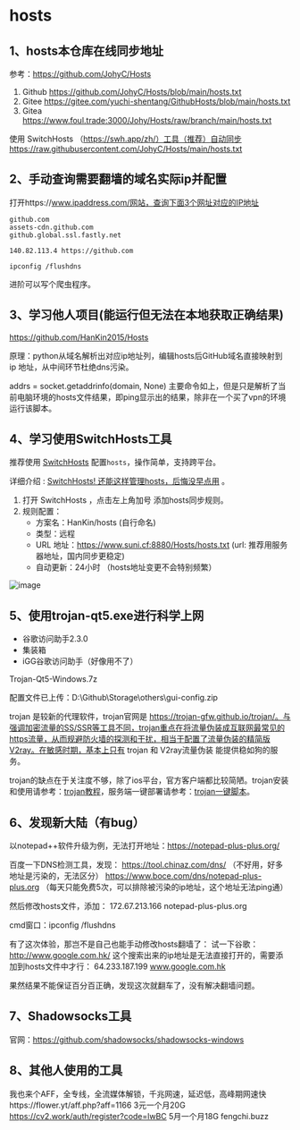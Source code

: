 # hosts

## 1、hosts本仓库在线同步地址
参考：https://github.com/JohyC/Hosts

1. Github https://github.com/JohyC/Hosts/blob/main/hosts.txt
2. Gitee    https://gitee.com/yuchi-shentang/GithubHosts/blob/main/hosts.txt
3. Gitea https://www.foul.trade:3000/Johy/Hosts/raw/branch/main/hosts.txt

使用 SwitchHosts （https://swh.app/zh/）工具（推荐）自动同步
https://raw.githubusercontent.com/JohyC/Hosts/main/hosts.txt

## 2、手动查询需要翻墙的域名实际ip并配置
打开https://www.ipaddress.com/网站，查询下面3个网址对应的IP地址
```
github.com
assets-cdn.github.com
github.global.ssl.fastly.net

140.82.113.4 https://github.com

ipconfig /flushdns
```

进阶可以写个爬虫程序。

## 3、学习他人项目(能运行但无法在本地获取正确结果)
https://github.com/HanKin2015/Hosts

原理：python从域名解析出对应ip地址列，编辑hosts后GitHub域名直接映射到 ip 地址，从中间环节杜绝dns污染。

addrs = socket.getaddrinfo(domain, None)
主要命令如上，但是只是解析了当前电脑环境的hosts文件结果，即ping显示出的结果，除非在一个买了vpn的环境运行该脚本。

## 4、学习使用SwitchHosts工具
推荐使用  [SwitchHosts](https://swh.app/zh/) 配置`hosts`，操作简单，支持跨平台。

详细介绍 :   [SwitchHosts! 还能这样管理hosts，后悔没早点用](https://mp.weixin.qq.com/s/A37XnD3HdcGSWUflj6JujQ) 。

1. 打开  SwitchHosts ，点击左上角加号 添加hosts同步规则。
2. 规则配置：
   - 方案名：HanKin/hosts (自行命名)
   - 类型：远程
   - URL 地址：https://www.suni.cf:8880/Hosts/hosts.txt (url: 推荐用服务器地址，国内同步更稳定)
   - 自动更新：24小时 （hosts地址变更不会特别频繁）

![image](https://user-images.githubusercontent.com/38210128/127502984-7ef25b7c-1901-4164-ab29-e5dbc487e63d.png)

## 5、使用trojan-qt5.exe进行科学上网
- 谷歌访问助手2.3.0
- 集装箱
- iGG谷歌访问助手（好像用不了）

Trojan-Qt5-Windows.7z

配置文件已上传：D:\Github\Storage\others\gui-config.zip

trojan 是较新的代理软件，trojan官网是 https://trojan-gfw.github.io/trojan/。与强调加密流量的SS/SSR等工具不同，trojan重点在将流量伪装成互联网最常见的https流量，从而规避防火墙的探测和干扰，相当于配置了流量伪装的精简版V2ray。在敏感时期，基本上只有 trojan 和 V2ray流量伪装 能提供稳如狗的服务。

trojan的缺点在于关注度不够，除了ios平台，官方客户端都比较简陋。trojan安装和使用请参考：[trojan教程](https://shop.mac163.com/17157/)，服务端一键部署请参考：[trojan一键脚本](https://shop.mac163.com/14326/)。

## 6、发现新大陆（有bug）
以notepad++软件升级为例，无法打开地址：https://notepad-plus-plus.org/

百度一下DNS检测工具，发现：
https://tool.chinaz.com/dns/    （不好用，好多地址是污染的，无法区分）
https://www.boce.com/dns/notepad-plus-plus.org      （每天只能免费5次，可以排除被污染的ip地址，这个地址无法ping通）

然后修改hosts文件，添加：
172.67.213.166 notepad-plus-plus.org  

cmd窗口：ipconfig /flushdns

有了这次体验，那岂不是自己也能手动修改hosts翻墙了：
试一下谷歌：http://www.google.com.hk/
这个搜索出来的ip地址是无法直接打开的，需要添加到hosts文件中才行：
64.233.187.199 www.google.com.hk

果然结果不能保证百分百正确，发现这次就翻车了，没有解决翻墙问题。

## 7、Shadowsocks工具
官网：https://github.com/shadowsocks/shadowsocks-windows

## 8、其他人使用的工具
我也来个AFF，全专线，全流媒体解锁，千兆网速，延迟低，高峰期网速快https://flower.yt/aff.php?aff=1166
3元一个月20G   https://cv2.work/auth/register?code=lwBC
5月一个月18G   fengchi.buzz


